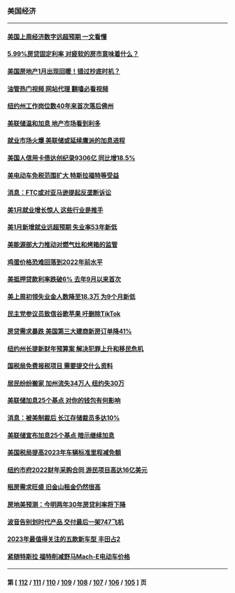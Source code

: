 ### 美国经济
---
#### [美国上周经济数字远超预期 一文看懂](../../pages/ncid1078158/n13922549.md?02051645) 
#### [5.99%房贷固定利率 对疲软的房市意味着什么？](../../pages/ncid1078158/n13922185.md?02051645) 
#### [美国房地产1月出现回暖！错过抄底时机？](../../pages/ncid1078158/n13922172.md?02051645) 
#### [油管热门视频 网站代理 翻墙必看视频](http://138.2.39.72:81/youtube.html?epic-marker?02051645)
#### [纽约州工作岗位数40年来首次落后佛州](../../pages/ncid1078158/n13922134.md?02051645) 
#### [美联储温和加息 地产市场看到利多](../../pages/ncid1078158/n13922037.md?02051645) 
#### [就业市场火爆 美联储或延续鹰派的加息进程](../../pages/ncid1078158/n13921939.md?02051645) 
#### [美国人信用卡债达创纪录9306亿 同比增18.5%](../../pages/ncid1078158/n13921985.md?02051645) 
#### [美电动车免税范围扩大 特斯拉福特等受益](../../pages/ncid1078158/n13921981.md?02051645) 
#### [消息：FTC或对亚马逊提起反垄断诉讼](../../pages/ncid1078158/n13921869.md?02051645) 
#### [美1月就业增长惊人 这些行业是推手](../../pages/ncid1078158/n13921855.md?02051645) 
#### [美1月新增就业远超预期 失业率53年新低](../../pages/ncid1078158/n13921828.md?02051645) 
#### [美能源部大力推动对燃气灶和烤箱的监管](../../pages/ncid1078158/n13921237.md?02051645) 
#### [鸡蛋价格恐难回落到2022年前水平](../../pages/ncid1078158/n13921015.md?02051645) 
#### [美抵押贷款利率跌破6% 去年9月以来首次](../../pages/ncid1078158/n13921231.md?02051645) 
#### [美上周初领失业金人数降至18.3万 为9个月新低](../../pages/ncid1078158/n13921046.md?02051645) 
#### [民主党参议员致信谷歌苹果 吁删除TikTok](../../pages/ncid1078158/n13920988.md?02051645) 
#### [房贷需求暴跌 美国第三大建商新房订单降41%](../../pages/ncid1078158/n13920753.md?02051645) 
#### [纽约州长提新财年预算案 解决犯罪上升和移民危机](../../pages/ncid1078158/n13920578.md?02051645) 
#### [国税局免费报税项目 需要提交什么资料](../../pages/ncid1078158/n13920568.md?02051645) 
#### [居民纷纷搬家 加州流失34万人 纽约失30万](../../pages/ncid1078158/n13920539.md?02051645) 
#### [美联储加息25个基点 对你的钱包有何影响](../../pages/ncid1078158/n13920454.md?02051645) 
#### [消息：被美制裁后 长江存储裁员多达10%](../../pages/ncid1078158/n13920203.md?02051645) 
#### [美联储宣布加息25个基点 暗示继续加息](../../pages/ncid1078158/n13920355.md?02051645) 
#### [美国税局提高2023年车辆标准里程减免额](../../pages/ncid1078158/n13920215.md?02051645) 
#### [纽约市府2022财年采购合同 游民项目高达16亿美元](../../pages/ncid1078158/n13919751.md?02051645) 
#### [租房需求旺盛 旧金山租金仍然很高](../../pages/ncid1078158/n13919816.md?02051645) 
#### [房地美预测：今明两年30年房贷利率将下降](../../pages/ncid1078158/n13919713.md?02051645) 
#### [波音告别划时代产品 交付最后一架747飞机](../../pages/ncid1078158/n13919622.md?02051645) 
#### [2023年最值得关注的五款新车型 丰田占2](../../pages/ncid1078158/n13912685.md?02051645) 
#### [紧随特斯拉 福特削减野马Mach-E电动车价格](../../pages/ncid1078158/n13919014.md?02051645) 

---
#### 第 [ [112](./112.md?02051645) / [111](./111.md?02051645) / [110](./110.md?02051645) / [109](./109.md?02051645) / [108](./108.md?02051645) / [107](./107.md?02051645) / [106](./106.md?02051645) / [105](./105.md?02051645) ] 页
